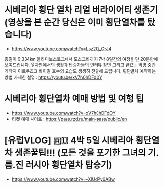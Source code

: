 # 시베리아 횡단 열차 리얼 버라이어티 생존기 (영상을 본 순간 당신은 이미 횡단열차를 탔습니다)
* https://www.youtube.com/watch?v=Lsz20j_C-J4

총길이 9,334km 블라디보스토크에서 모스크바까지 7박 8일간의 여정을 단 20분만에 보여드립니다.
열차안에서의 생활과 탑승자들의 인터뷰 장면 그리고 끝없는 먹방
중간 기착지 이르쿠츠크 바이칼 호수의 모습도 생생히 전달해 드립니다.
횡단열차 예약하는 방법 자세한 설명 : https://youtu.be/xV7h0hDFdOY

# 시베리아 횡단열차 예매 방법 및 여행 팁
* https://www.youtube.com/watch?v=xV7h0hDFdOY
* 티켓 예매 사이트 : https://pass.rzd.ru/main-pass/public/en

# [유럽VLOG] 🇷🇺 4박 5일 시베리아 횡단열차 생존꿀팁!!! (모든 것을 포기한 그녀의 기.름.진 러시아 횡단열차 탑승기)
* https://www.youtube.com/watch?v=-XlUdPy6ABw

